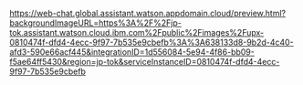 https://web-chat.global.assistant.watson.appdomain.cloud/preview.html?backgroundImageURL=https%3A%2F%2Fjp-tok.assistant.watson.cloud.ibm.com%2Fpublic%2Fimages%2Fupx-0810474f-dfd4-4ecc-9f97-7b535e9cbefb%3A%3A638133d8-9b2d-4c40-afd3-590e66acf445&integrationID=1d556084-5e94-4f86-bb09-f5ae64ff5430&region=jp-tok&serviceInstanceID=0810474f-dfd4-4ecc-9f97-7b535e9cbefb
